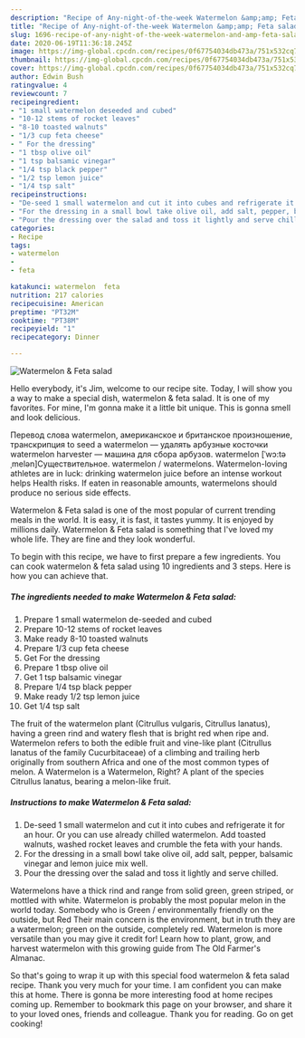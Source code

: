 ```yaml
---
description: "Recipe of Any-night-of-the-week Watermelon &amp;amp; Feta salad"
title: "Recipe of Any-night-of-the-week Watermelon &amp;amp; Feta salad"
slug: 1696-recipe-of-any-night-of-the-week-watermelon-and-amp-feta-salad
date: 2020-06-19T11:36:18.245Z
image: https://img-global.cpcdn.com/recipes/0f67754034db473a/751x532cq70/watermelon-feta-salad-recipe-main-photo.jpg
thumbnail: https://img-global.cpcdn.com/recipes/0f67754034db473a/751x532cq70/watermelon-feta-salad-recipe-main-photo.jpg
cover: https://img-global.cpcdn.com/recipes/0f67754034db473a/751x532cq70/watermelon-feta-salad-recipe-main-photo.jpg
author: Edwin Bush
ratingvalue: 4
reviewcount: 7
recipeingredient:
- "1 small watermelon deseeded and cubed"
- "10-12 stems of rocket leaves"
- "8-10 toasted walnuts"
- "1/3 cup feta cheese"
- " For the dressing"
- "1 tbsp olive oil"
- "1 tsp balsamic vinegar"
- "1/4 tsp black pepper"
- "1/2 tsp lemon juice"
- "1/4 tsp salt"
recipeinstructions:
- "De-seed 1 small watermelon and cut it into cubes and refrigerate it for an hour. Or you can use already chilled watermelon. Add toasted walnuts, washed rocket leaves and crumble the feta with your hands."
- "For the dressing in a small bowl take olive oil, add salt, pepper, balsamic vinegar and lemon juice mix well."
- "Pour the dressing over the salad and toss it lightly and serve chilled."
categories:
- Recipe
tags:
- watermelon
- 
- feta

katakunci: watermelon  feta 
nutrition: 217 calories
recipecuisine: American
preptime: "PT32M"
cooktime: "PT38M"
recipeyield: "1"
recipecategory: Dinner

---
```



![Watermelon &amp; Feta salad](https://img-global.cpcdn.com/recipes/0f67754034db473a/751x532cq70/watermelon-feta-salad-recipe-main-photo.jpg)

Hello everybody, it's Jim, welcome to our recipe site. Today, I will show you a way to make a special dish, watermelon &amp; feta salad. It is one of my favorites. For mine, I'm gonna make it a little bit unique. This is gonna smell and look delicious.

Перевод слова watermelon, американское и британское произношение, транскрипция to seed a watermelon — удалять арбузные косточки watermelon harvester — машина для сбора арбузов. watermelon [ˈwɔ:təˌmelən]Существительное. watermelon / watermelons. Watermelon-loving athletes are in luck: drinking watermelon juice before an intense workout helps Health risks. If eaten in reasonable amounts, watermelons should produce no serious side effects.

Watermelon &amp; Feta salad is one of the most popular of current trending meals in the world. It is easy, it is fast, it tastes yummy. It is enjoyed by millions daily. Watermelon &amp; Feta salad is something that I've loved my whole life. They are fine and they look wonderful.


To begin with this recipe, we have to first prepare a few ingredients. You can cook watermelon &amp; feta salad using 10 ingredients and 3 steps. Here is how you can achieve that.

<!--inarticleads1-->

##### The ingredients needed to make Watermelon &amp; Feta salad:

1. Prepare 1 small watermelon de-seeded and cubed
1. Prepare 10-12 stems of rocket leaves
1. Make ready 8-10 toasted walnuts
1. Prepare 1/3 cup feta cheese
1. Get  For the dressing
1. Prepare 1 tbsp olive oil
1. Get 1 tsp balsamic vinegar
1. Prepare 1/4 tsp black pepper
1. Make ready 1/2 tsp lemon juice
1. Get 1/4 tsp salt


The fruit of the watermelon plant (Citrullus vulgaris, Citrullus lanatus), having a green rind and watery flesh that is bright red when ripe and. Watermelon refers to both the edible fruit and vine-like plant (Citrullus lanatus of the family Cucurbitaceae) of a climbing and trailing herb originally from southern Africa and one of the most common types of melon. A Watermelon is a Watermelon, Right? A plant of the species Citrullus lanatus, bearing a melon-like fruit. 

<!--inarticleads2-->

##### Instructions to make Watermelon &amp; Feta salad:

1. De-seed 1 small watermelon and cut it into cubes and refrigerate it for an hour. Or you can use already chilled watermelon. Add toasted walnuts, washed rocket leaves and crumble the feta with your hands.
1. For the dressing in a small bowl take olive oil, add salt, pepper, balsamic vinegar and lemon juice mix well.
1. Pour the dressing over the salad and toss it lightly and serve chilled.


Watermelons have a thick rind and range from solid green, green striped, or mottled with white. Watermelon is probably the most popular melon in the world today. Somebody who is Green / environmentally friendly on the outside, but Red Their main concern is the environment, but in truth they are a watermelon; green on the outside, completely red. Watermelon is more versatile than you may give it credit for! Learn how to plant, grow, and harvest watermelon with this growing guide from The Old Farmer&#39;s Almanac. 

So that's going to wrap it up with this special food watermelon &amp; feta salad recipe. Thank you very much for your time. I am confident you can make this at home. There is gonna be more interesting food at home recipes coming up. Remember to bookmark this page on your browser, and share it to your loved ones, friends and colleague. Thank you for reading. Go on get cooking!
